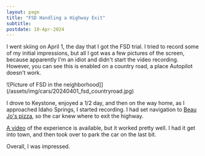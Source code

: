 ```yaml
---
layout: page
title: "FSD Handling a Highway Exit"
subtitle: 
postdate: 10-Apr-2024
---
```

I went skiing on April 1, the day that I got the FSD trial. I tried to record some of my initial impressions, but all I got was a few pictures of the screen, because apparently I'm an idiot and didn't start the video recording. However, you can see this is enabled on a country road, a place Autopilot doesn't work.

![Picture of FSD in the neighborhood]](/assets/img/cars/20240401_fsd_countryroad.jpg)

I drove to Keystone, enjoyed a 1/2 day, and then on the way home, as I approached Idaho Springs, I started recording. I had set navigation to [Beau Jo's pizza](https://www.beaujos.com/), so the car knew where to exit the highway.

<a href="https://youtu.be/HdHbIpap_I8">A video</a> of the experience is available, but it worked pretty well. I had it get into town, and then took over to park the car on the last bit.

Overall, I was impressed.

